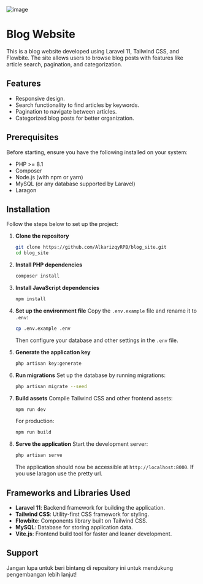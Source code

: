 ![image](https://github.com/user-attachments/assets/d69e0ec1-fdc4-4fd1-b664-9f3434e307f7)


# Blog Website

This is a blog website developed using Laravel 11, Tailwind CSS, and Flowbite. The site allows users to browse blog posts with features like article search, pagination, and categorization.

## Features
- Responsive design.
- Search functionality to find articles by keywords.
- Pagination to navigate between articles.
- Categorized blog posts for better organization.

## Prerequisites
Before starting, ensure you have the following installed on your system:

- PHP >= 8.1
- Composer
- Node.js (with npm or yarn)
- MySQL (or any database supported by Laravel)
- Laragon

## Installation

Follow the steps below to set up the project:

1. **Clone the repository**
   ```bash
   git clone https://github.com/AlkarizqyRPB/blog_site.git
   cd blog_site
   ```

2. **Install PHP dependencies**
   ```bash
   composer install
   ```

3. **Install JavaScript dependencies**
   ```bash
   npm install
   ```

4. **Set up the environment file**
   Copy the `.env.example` file and rename it to `.env`:
   ```bash
   cp .env.example .env
   ```
   Then configure your database and other settings in the `.env` file.

5. **Generate the application key**
   ```bash
   php artisan key:generate
   ```

6. **Run migrations**
   Set up the database by running migrations:
   ```bash
   php artisan migrate --seed
   ```

7. **Build assets**
   Compile Tailwind CSS and other frontend assets:
   ```bash
   npm run dev
   ```
   For production:
   ```bash
   npm run build
   ```

8. **Serve the application**
   Start the development server:
   ```bash
   php artisan serve
   ```
   The application should now be accessible at `http://localhost:8000`. If you use laragon use the pretty url.

## Frameworks and Libraries Used
- **Laravel 11**: Backend framework for building the application.
- **Tailwind CSS**: Utility-first CSS framework for styling.
- **Flowbite**: Components library built on Tailwind CSS.
- **MySQL**: Database for storing application data.
- **Vite.js**: Frontend build tool for faster and leaner development.

## Support
Jangan lupa untuk beri bintang di repository ini untuk mendukung pengembangan lebih lanjut!
